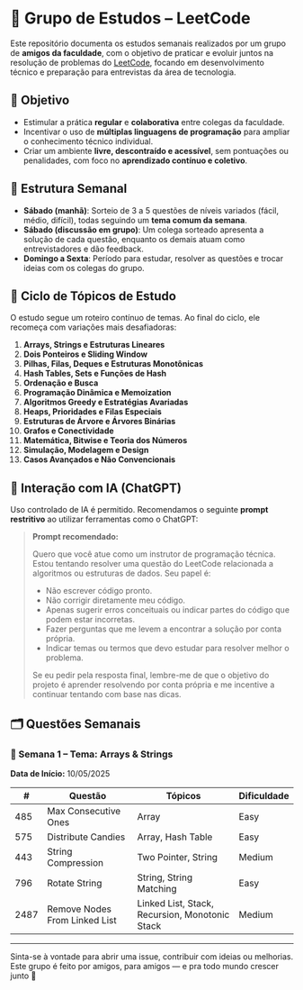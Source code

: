 # 🧠 Grupo de Estudos – LeetCode 

Este repositório documenta os estudos semanais realizados por um grupo de **amigos da faculdade**, com o objetivo de praticar e evoluir juntos na resolução de problemas do [LeetCode](https://leetcode.com/), focando em desenvolvimento técnico e preparação para entrevistas da área de tecnologia.

## 🎯 Objetivo

- Estimular a prática **regular** e **colaborativa** entre colegas da faculdade.
- Incentivar o uso de **múltiplas linguagens de programação** para ampliar o conhecimento técnico individual.
- Criar um ambiente **livre, descontraído e acessível**, sem pontuações ou penalidades, com foco no **aprendizado contínuo e coletivo**.

## 📅 Estrutura Semanal

- **Sábado (manhã)**: Sorteio de 3 a 5 questões de níveis variados (fácil, médio, difícil), todas seguindo um **tema comum da semana**.
- **Sábado (discussão em grupo)**: Um colega sorteado apresenta a solução de cada questão, enquanto os demais atuam como entrevistadores e dão feedback.
- **Domingo a Sexta**: Período para estudar, resolver as questões e trocar ideias com os colegas do grupo.

## 🔁 Ciclo de Tópicos de Estudo

O estudo segue um roteiro contínuo de temas. Ao final do ciclo, ele recomeça com variações mais desafiadoras:

1. **Arrays, Strings e Estruturas Lineares**  
2. **Dois Ponteiros e Sliding Window**  
3. **Pilhas, Filas, Deques e Estruturas Monotônicas**  
4. **Hash Tables, Sets e Funções de Hash**  
5. **Ordenação e Busca**  
6. **Programação Dinâmica e Memoization**  
7. **Algoritmos Greedy e Estratégias Avariadas**  
8. **Heaps, Prioridades e Filas Especiais**  
9. **Estruturas de Árvore e Árvores Binárias**  
10. **Grafos e Conectividade**  
11. **Matemática, Bitwise e Teoria dos Números**  
12. **Simulação, Modelagem e Design**  
13. **Casos Avançados e Não Convencionais**

## 🤖 Interação com IA (ChatGPT)

Uso controlado de IA é permitido. Recomendamos o seguinte **prompt restritivo** ao utilizar ferramentas como o ChatGPT:

> **Prompt recomendado:**
>
> Quero que você atue como um instrutor de programação técnica. Estou tentando resolver uma questão do LeetCode relacionada a algoritmos ou estruturas de dados. Seu papel é:
> - Não escrever código pronto.
> - Não corrigir diretamente meu código.
> - Apenas sugerir erros conceituais ou indicar partes do código que podem estar incorretas.
> - Fazer perguntas que me levem a encontrar a solução por conta própria.
> - Indicar temas ou termos que devo estudar para resolver melhor o problema.
>
> Se eu pedir pela resposta final, lembre-me de que o objetivo do projeto é aprender resolvendo por conta própria e me incentive a continuar tentando com base nas dicas.

## 🗂️ Questões Semanais

### 📌 Semana 1 – Tema: Arrays & Strings  
**Data de Início:** 10/05/2025

| # | Questão | Tópicos | Dificuldade |
|--|---------|---------|-------------|
| 485 | Max Consecutive Ones | Array | Easy |
| 575 | Distribute Candies | Array, Hash Table | Easy |
| 443 | String Compression | Two Pointer, String | Medium |
| 796 | Rotate String | String, String Matching | Easy |
| 2487 | Remove Nodes From Linked List | Linked List, Stack, Recursion, Monotonic Stack | Medium |

---

Sinta-se à vontade para abrir uma issue, contribuir com ideias ou melhorias.  
Este grupo é feito por amigos, para amigos — e pra todo mundo crescer junto 🚀
